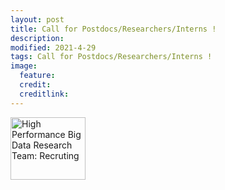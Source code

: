```yaml
---
layout: post
title: Call for Postdocs/Researchers/Interns !
description: 
modified: 2021-4-29
tags: Call for Postdocs/Researchers/Interns !
image:
  feature: 
  credit: 
  creditlink: 
---
```


<a href="https://www.hpbd.r-ccs.riken.jp/hpbd/en/recruiting/" target="_blank" > <img src="/files/HPBD_logo_03_C" alt="High Performance Big Data Research Team: Recruting" width="120" height="100"> </a>

